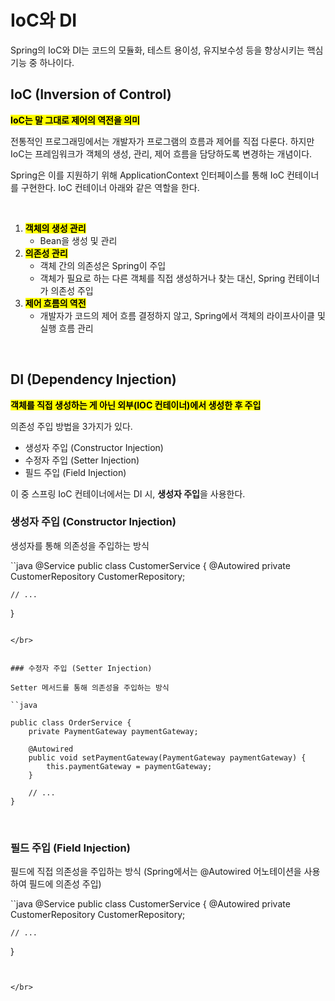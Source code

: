 # IoC와 DI

Spring의 IoC와 DI는 코드의 모듈화, 테스트 용이성, 유지보수성 등을 향상시키는 핵심 기능 중 하나이다.


## IoC (Inversion of Control)
<mark>**IoC는 말 그대로 제어의 역전을 의미**</mark>  

전통적인 프로그래밍에서는 개발자가 프로그램의 흐름과 제어를 직접 다룬다. 
하지만 IoC는 프레임워크가 객체의 생성, 관리, 제어 흐름을 담당하도록 변경하는 개념이다.  

Spring은 이를 지원하기 위해 ApplicationContext 인터페이스를 통해 IoC 컨테이너를 구현한다. IoC 컨테이너 아래와 같은 역할을 한다. 

</br>

1. <mark>**객체의 생성 관리**</mark>
   - Bean을 생성 및 관리
3. <mark>**의존성 관리**</mark>
    - 객체 간의 의존성은 Spring이 주입
    - 객체가 필요로 하는 다른 객체를 직접 생성하거나 찾는 대신, Spring 컨테이너가 의존성 주입
5. <mark>**제어 흐름의 역전**</mark>
    - 개발자가 코드의 제어 흐름 결정하지 않고, Spring에서 객체의 라이프사이클 및 실행 흐름 관리

</br>

## DI (Dependency Injection)

<mark>**객체를 직접 생성하는 게 아닌 외부(IOC 컨테이너)에서 생성한 후 주입**</mark>  

의존성 주입 방법을 3가지가 있다.

- 생성자 주입 (Constructor Injection)
- 수정자 주입 (Setter Injection)
- 필드 주입 (Field Injection)

이 중 스프링 IoC 컨테이너에서는 DI 시, **생성자 주입**을 사용한다.  


### 생성자 주입 (Constructor Injection)
생성자를 통해 의존성을 주입하는 방식

``java
@Service
public class CustomerService {
    @Autowired
    private CustomerRepository CustomerRepository;
    
    // ...
}

```

</br>


### 수정자 주입 (Setter Injection)

Setter 메서드를 통해 의존성을 주입하는 방식

``java

public class OrderService {
    private PaymentGateway paymentGateway;

    @Autowired
    public void setPaymentGateway(PaymentGateway paymentGateway) {
        this.paymentGateway = paymentGateway;
    }
    
    // ...
}

```

</br>

### 필드 주입 (Field Injection)
필드에 직접 의존성을 주입하는 방식 (Spring에서는 @Autowired 어노테이션을 사용하여 필드에 의존성 주입)

``java
@Service
public class CustomerService {
    @Autowired
    private CustomerRepository CustomerRepository;
    
    // ...
}

```


</br>
